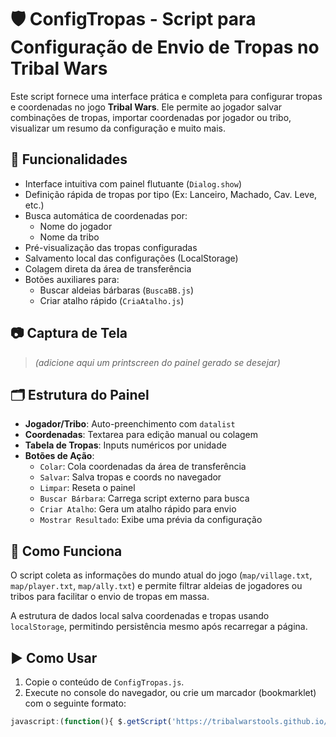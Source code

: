 # 🛡️ ConfigTropas - Script para Configuração de Envio de Tropas no Tribal Wars

Este script fornece uma interface prática e completa para configurar tropas e coordenadas no jogo **Tribal Wars**. Ele permite ao jogador salvar combinações de tropas, importar coordenadas por jogador ou tribo, visualizar um resumo da configuração e muito mais.

## 🔧 Funcionalidades

- Interface intuitiva com painel flutuante (`Dialog.show`)
- Definição rápida de tropas por tipo (Ex: Lanceiro, Machado, Cav. Leve, etc.)
- Busca automática de coordenadas por:
  - Nome do jogador
  - Nome da tribo
- Pré-visualização das tropas configuradas
- Salvamento local das configurações (LocalStorage)
- Colagem direta da área de transferência
- Botões auxiliares para:
  - Buscar aldeias bárbaras (`BuscaBB.js`)
  - Criar atalho rápido (`CriaAtalho.js`)

## 📷 Captura de Tela

> *(adicione aqui um printscreen do painel gerado se desejar)*

## 🗂️ Estrutura do Painel

- **Jogador/Tribo**: Auto-preenchimento com `datalist`
- **Coordenadas**: Textarea para edição manual ou colagem
- **Tabela de Tropas**: Inputs numéricos por unidade
- **Botões de Ação**:
  - `Colar`: Cola coordenadas da área de transferência
  - `Salvar`: Salva tropas e coords no navegador
  - `Limpar`: Reseta o painel
  - `Buscar Bárbara`: Carrega script externo para busca
  - `Criar Atalho`: Gera um atalho rápido para envio
  - `Mostrar Resultado`: Exibe uma prévia da configuração

## 🧠 Como Funciona

O script coleta as informações do mundo atual do jogo (`map/village.txt`, `map/player.txt`, `map/ally.txt`) e permite filtrar aldeias de jogadores ou tribos para facilitar o envio de tropas em massa.

A estrutura de dados local salva coordenadas e tropas usando `localStorage`, permitindo persistência mesmo após recarregar a página.

## ▶️ Como Usar

1. Copie o conteúdo de `ConfigTropas.js`.
2. Execute no console do navegador, ou crie um marcador (bookmarklet) com o seguinte formato:

```javascript
javascript:(function(){ $.getScript('https://tribalwarstools.github.io/ConfigTropas/ConfigTropas.js'); })();
